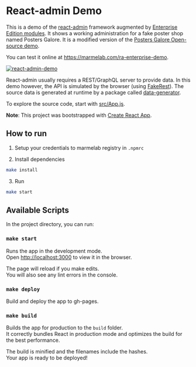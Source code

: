 # React-admin Demo

This is a demo of the [react-admin](https://github.com/marmelab/react-admin) framework augmented by [Enterprise Edition modules](https://marmelab.com/ra-enterprise/#private-modules). It shows a working administration for a fake poster shop named Posters Galore. It is a modified version of the [Posters Galore Open-source demo](https://marmelab.com/react-admin-demo/#/). 

You can test it online at https://marmelab.com/ra-enterprise-demo.

[![react-admin-demo](https://marmelab.com/ra-enterprise/assets/ra-enterprise-demo.png)](https://marmelab.com/ra-enterprise-demo)

React-admin usually requires a REST/GraphQL server to provide data. In this demo however, the API is simulated by the browser (using [FakeRest](https://github.com/marmelab/FakeRest)). The source data is generated at runtime by a package called [data-generator](https://github.com/marmelab/react-admin/tree/master/examples/data-generator).

To explore the source code, start with [src/App.js](https://github.com/marmelab/react-admin/blob/master/examples/demo/src/App.js).

**Note**: This project was bootstrapped with [Create React App](https://github.com/facebookincubator/create-react-app).

## How to run

1. Setup your credentials to marmelab registry in `.npmrc`

2. Install dependencies

```sh
make install
```

3. Run

```sh
make start
```

## Available Scripts

In the project directory, you can run:

### `make start`

Runs the app in the development mode.<br>
Open [http://localhost:3000](http://localhost:3000) to view it in the browser.

The page will reload if you make edits.<br>
You will also see any lint errors in the console.

### `make deploy`

Build and deploy the app to gh-pages.

### `make build`

Builds the app for production to the `build` folder.<br>
It correctly bundles React in production mode and optimizes the build for the best performance.

The build is minified and the filenames include the hashes.<br>
Your app is ready to be deployed!
